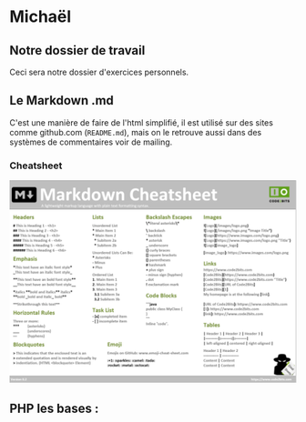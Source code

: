 # Michaël

## Notre dossier de travail

Ceci sera notre dossier d'exercices personnels.

## Le Markdown .md

C'est une manière de faire de l'html simplifié, il est utilisé sur des sites comme github.com (`README.md`), mais on le retrouve aussi dans des systèmes de commentaires voir de mailing.

### Cheatsheet

![Markdown](../../datas/md.png)

## PHP les bases :